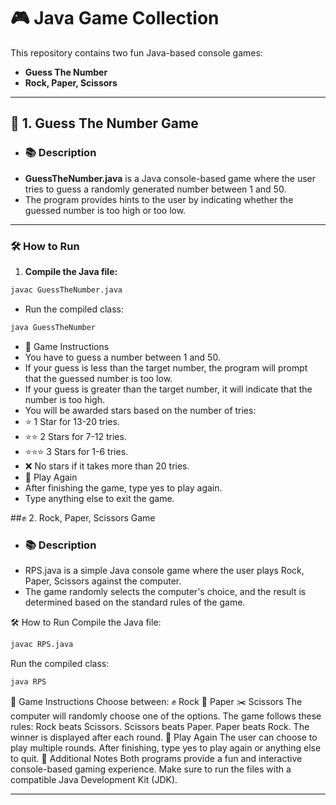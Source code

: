 # 🎮 Java Game Collection

This repository contains two fun Java-based console games:
- **Guess The Number**
- **Rock, Paper, Scissors**

---

## 📄 1. Guess The Number Game

- ### 📚 Description
- **GuessTheNumber.java** is a Java console-based game where the user tries to guess a randomly generated number between 1 and 50.  
- The program provides hints to the user by indicating whether the guessed number is too high or too low.

---

### 🛠️ How to Run
1. **Compile the Java file:**
```bash
javac GuessTheNumber.java
```
- Run the compiled class:
```bash
java GuessTheNumber
```
- 📌 Game Instructions
- You have to guess a number between 1 and 50.
- If your guess is less than the target number, the program will prompt that the guessed number is too low.
- If your guess is greater than the target number, it will indicate that the number is too high.
- You will be awarded stars based on the number of tries:
- ⭐ 1 Star for 13-20 tries.
- ⭐⭐ 2 Stars for 7-12 tries.
- ⭐⭐⭐ 3 Stars for 1-6 tries.
- ❌ No stars if it takes more than 20 tries.
- 🔄 Play Again
- After finishing the game, type yes to play again.
- Type anything else to exit the game.








##✊ 2. Rock, Paper, Scissors Game

- ### 📚 Description
- RPS.java is a simple Java console game where the user plays Rock, Paper, Scissors against the computer.
- The game randomly selects the computer's choice, and the result is determined based on the standard rules of the game.

🛠️ How to Run
Compile the Java file:
```bash
javac RPS.java
```

Run the compiled class:
```bash
java RPS
```
📌 Game Instructions
Choose between:
✊ Rock
📄 Paper
✂️ Scissors
The computer will randomly choose one of the options.
The game follows these rules:
Rock beats Scissors.
Scissors beats Paper.
Paper beats Rock.
The winner is displayed after each round.
🔄 Play Again
The user can choose to play multiple rounds.
After finishing, type yes to play again or anything else to quit.
🚀 Additional Notes
Both programs provide a fun and interactive console-based gaming experience.
Make sure to run the files with a compatible Java Development Kit (JDK).

---
